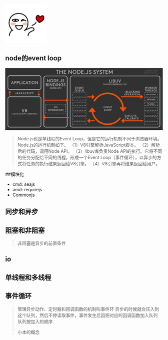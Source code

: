 ![profile](resource/profile.png)
## node的event loop
![profile](resource/event-loop-node.png)
> Node.js也是单线程的Event Loop，但是它的运行机制不同于浏览器环境。Node.js的运行机制如下。
（1）V8引擎解析JavaScript脚本。
（2）解析后的代码，调用Node API。
（3）libuv库负责Node API的执行。它将不同的任务分配给不同的线程，形成一个Event Loop（事件循环），以异步的方式将任务的执行结果返回给V8引擎。
（4）V8引擎再将结果返回给用户。

##模块化
- cmd: seajs  
- amd: requirejs 
- Commonjs

## 同步和异步

## 阻塞和非阻塞
> 非阻塞是异步的前置条件

## io
## 单线程和多线程

## 事件循环
> 管理异步动作、定时器和回调函数的机制叫事件环
> 异步的时候就会压入到这个队列，然后不停读取事件，事件发生后回把对应的回调函数加入队列
> 队列按加入的顺序
> 
> 小本的概念
